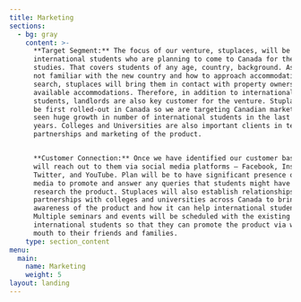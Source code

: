 ```yaml
---
title: Marketing
sections:
  - bg: gray
    content: >-
      **Target Segment:** The focus of our venture, stuplaces, will be on
      international students who are planning to come to Canada for their
      studies. That covers students of any age, country, background. As they are
      not familiar with the new country and how to approach accommodation
      search, stuplaces will bring them in contact with property owners with
      available accommodations. Therefore, in addition to international
      students, landlords are also key customer for the venture. Stuplaces will
      be first rolled-out in Canada so we are targeting Canadian market that has
      seen huge growth in number of international students in the last couple of
      years. Colleges and Universities are also important clients in terms of
      partnerships and marketing of the product.


      **Customer Connection:** Once we have identified our customer base, we
      will reach out to them via social media platforms – Facebook, Instagram,
      Twitter, and YouTube. Plan will be to have significant presence on social
      media to promote and answer any queries that students might have as they
      research the product. Stuplaces will also establish relationships and
      partnerships with colleges and universities across Canada to bring
      awareness of the product and how it can help international students.
      Multiple seminars and events will be scheduled with the existing
      international students so that they can promote the product via word of
      mouth to their friends and families.
    type: section_content
menu:
  main:
    name: Marketing
    weight: 5
layout: landing
---
```


